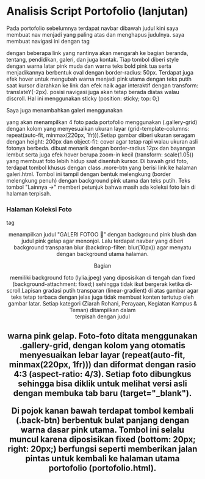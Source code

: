 # Analisis Script Portofolio (lanjutan)

Pada portofolio sebelumnya terdapat navbar dibawah judul kini saya membuat nav menjadi yang paling atas dan menghapus judulnya. saya membuat navigasi ini dengan tag <nav> dengan beberapa link <a> yang nantinya akan mengarah ke bagian beranda, tentang, pendidikan, galeri, dan juga kontak. Tiap tombol diberi style dengan warna latar pink muda dan warna teks bold pink tua serta menjadikannya berbentuk oval dengan border-radius: 50px. Terdapat juga efek hover untuk mengubah warna menjadi pink utama dengan teks putih saat kursor diarahkan ke link dan efek naik agar interaktif dengan transform: translateY(-2px). posisi navigasi juga akan tetap berada diatas walau discroll. Hal ini menggunakan sticky (position: sticky; top: 0;)

Saya juga menambahkan galeri menggunakan <section> yang akan menampilkan 4 foto pada portofolio menggunakan (.gallery-grid) dengan kolom yang menyesuaikan ukuran layar (grid-template-columns: repeat(auto-fit, minmax(220px, 1fr))).Setiap gambar diberi ukuran seragam dengan height: 200px dan object-fit: cover agar tetap rapi walau ukuran asli fotonya berbeda. dibuat menarik dengan border-radius 12px dan bayangan lembut serta juga efek hover berupa zoom-in kecil (transform: scale(1.05)) yang membuat foto lebih hidup saat disentuh kursor. Di bawah grid foto, terdapat tombol khusus dengan class .more-btn yang berisi link ke halaman galeri.html. Tombol ini tampil dengan bentuk melengkung (border melengkung penuh) dengan background pink utama dan teks putih. Teks tombol "Lainnya →" memberi petunjuk bahwa masih ada koleksi foto lain di halaman terpisah.

# Halaman Koleksi Foto

tag <header> menampilkan judul "GALERI FOTOO 📸" dengan background pink blush dan judul pink gelap agar menonjol. Lalu terdapat navbar yang diberi background transparan blur (backdrop-filter: blur(10px)) agar menyatu dengan background utama halaman.

Bagian <main> memiliki background foto (lylia.jpeg) yang diposisikan di tengah dan fixed (background-attachment: fixed;) sehingga tidak ikut bergerak ketika di-scroll.Lapisan gradasi putih transparan (linear-gradient) di atas gambar agar teks tetap terbaca dengan jelas juga tidak membuat konten tertutup oleh gambar latar. Setiap kategori (Ziarah Rohani, Perayaan, Kegiatan Kampus & Teman) ditampilkan dalam <section> terpisah dengan judul <h2> warna pink gelap. Foto-foto ditata menggunakan .gallery-grid, dengan kolom yang otomatis menyesuaikan lebar layar (repeat(auto-fit, minmax(220px, 1fr))) dan  diformat dengan rasio 4:3 (aspect-ratio: 4/3). Setiap foto dibungkus <a> sehingga bisa diklik untuk melihat versi asli dengan membuka tab baru (target="_blank").

Di pojok kanan bawah terdapat tombol kembali (.back-btn) berbentuk bulat panjang dengan warna dasar pink utama. Tombol ini selalu muncul karena diposisikan fixed (bottom: 20px; right: 20px;) berfungsi seperti memberikan jalan pintas untuk kembali ke halaman utama portofolio (portofolio.html).